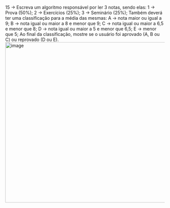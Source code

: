 15 → Escreva um algoritmo responsável por ler 3 notas, sendo
elas:
1 → Prova (50%);
2 → Exercícios (25%);
3 → Seminário (25%);
Também deverá ter uma classificação para a média das mesmas:
A → nota maior ou igual a 9;
B → nota igual ou maior a 8 e menor que 9;
C → nota igual ou maior a 6,5 e menor que 8;
D → nota igual ou maior a 5 e menor que 6,5;
E → menor que 5;
Ao final da classificação, mostre se o usuário foi aprovado (A, B ou C) ou reprovado
(D ou E).
<img width="1323" height="507" alt="image" src="https://github.com/user-attachments/assets/a275db44-8c4f-4dc0-8267-7a015f524328" />
